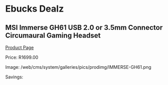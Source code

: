 
# Ebucks Dealz
## MSI Immerse GH61 USB 2.0 or 3.5mm Connector Circumaural Gaming Headset
[Product Page](https://www.ebucks.com/web/shop/productSelected.do?prodId=1222156889&catId=1193873409)

Price: R1699.00

Image: /web/cms/system/galleries/pics/prodimg/IMMERSE-GH61.png

Savings: 


	